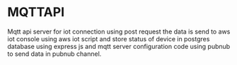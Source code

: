 # MQTTAPI
Mqtt api server for iot connection using post request the data is send to aws iot console using aws iot script and store status of device in postgres database using express js and mqtt server configuration code using pubnub to send data in pubnub channel.

